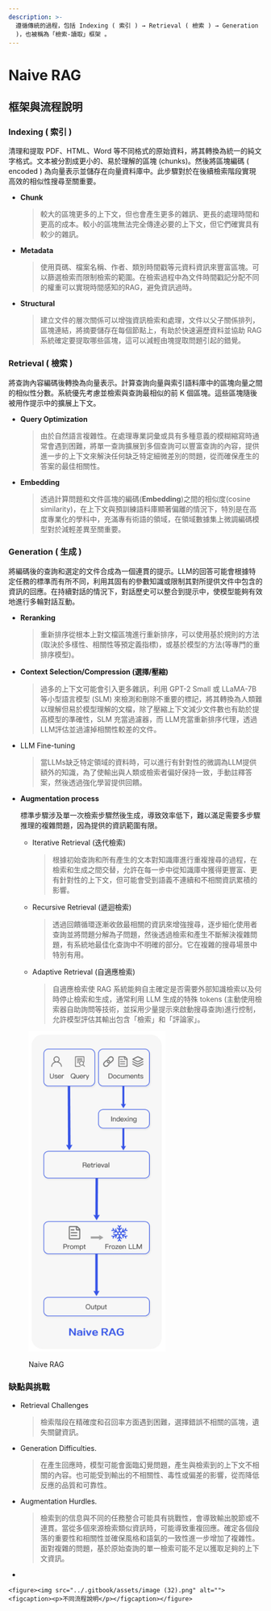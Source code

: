 ```yaml
---
description: >-
  遵循傳統的過程，包括 Indexing ( 索引 ) → Retrieval ( 檢索 ) → Generation ( 生成
  )，也被稱為「檢索-讀取」框架 。
---
```


# Naive RAG

## 框架與流程說明

### In**dexing ( 索引 )**

清理和提取 PDF、HTML、Word 等不同格式的原始資料，將其轉換為統一的純文字格式。文本被分割成更小的、易於理解的區塊 (chunks)。然後將區塊編碼 ( encoded ) 為向量表示並儲存在向量資料庫中。此步驟對於在後續檢索階段實現高效的相似性搜尋至關重要。

*   **Chunk**

    > 較大的區塊更多的上下文，但也會產生更多的雜訊、更長的處理時間和更高的成本。較小的區塊無法完全傳達必要的上下文，但它們確實具有較少的雜訊。
*   **Metadata**

    > 使用頁碼、檔案名稱、作者、類別時間戳等元資料資訊來豐富區塊。可以篩選檢索而限制檢索的範圍。在檢索過程中為文件時間戳記分配不同的權重可以實現時間感知的RAG，避免資訊過時。
*   **Structural**

    > 建立文件的層次關係可以增強資訊檢索和處理，文件以父子關係排列，區塊連結，將摘要儲存在每個節點上，有助於快速遍歷資料並協助 RAG 系統確定要提取哪些區塊，這可以減輕由塊提取問題引起的錯覺。

### **Retrieval ( 檢索 )**

將查詢內容編碼後轉換為向量表示。計算查詢向量與索引語料庫中的區塊向量之間的相似性分數。系統優先考慮並檢索與查詢最相似的前 K 個區塊。這些區塊隨後被用作提示中的擴展上下文。

*   **Query Optimization**

    > 由於自然語言複雜性。在處理專業詞彙或具有多種意義的模糊縮寫時通常會遇到困難，將單一查詢擴展到多個查詢可以豐富查詢的內容，提供進一步的上下文來解決任何缺乏特定細微差別的問題，從而確保產生的答案的最佳相關性。
*   **Embedding**

    > 透過計算問題和文件區塊的編碼(**Embedding**)之間的相似度(cosine similarity)，在上下文與預訓練語料庫顯著偏離的情況下，特別是在高度專業化的學科中，充滿專有術語的領域，在領域數據集上微調編碼模型對於減輕差異至關重要。

### **Generation ( 生成 )**

將編碼後的查詢和選定的文件合成為一個連貫的提示。LLM的回答可能會根據特定任務的標準而有所不同，利用其固有的參數知識或限制其對所提供文件中包含的資訊的回應。在持續對話的情況下，對話歷史可以整合到提示中，使模型能夠有效地進行多輪對話互動。

*   **Reranking**

    > 重新排序從根本上對文檔區塊進行重新排序，可以使用基於規則的方法 (取決於多樣性、相關性等預定義指標)，或基於模型的方法(等專門的重排序模型)。
*   **Context Selection/Compression (選擇/壓縮)**

    > 過多的上下文可能會引入更多雜訊，利用 GPT-2 Small 或 LLaMA-7B 等小型語言模型 (SLM) 來檢測和刪除不重要的標記，將其轉換為人類難以理解但易於模型理解的文檔，除了壓縮上下文減少文件數也有助於提高模型的準確性，SLM 充當過濾器，而 LLM充當重新排序代理，透過LLM評估並過濾掉相關性較差的文件。
*   LLM Fine-tuning

    > 當LLMs缺乏特定領域的資料時，可以進行有針對性的微調為LLM提供額外的知識，為了使輸出與人類或檢索者偏好保持一致，手動註釋答案，然後透過強化學習提供回饋。
*   **Augmentation process**

    標準步驟涉及單一次檢索步驟然後生成，導致效率低下，難以滿足需要多步驟推理的複雜問題，因為提供的資訊範圍有限。

    *   Iterative Retrieval (迭代檢索)

        > 根據初始查詢和所有產生的文本對知識庫進行重複搜尋的過程，在檢索和生成之間交替，允許在每一步中從知識庫中獲得更豐富、更有針對性的上下文，但可能會受到語義不連續和不相關資訊累積的影響。
    *   Recursive Retrieval (遞迴檢索)

        > 透過回饋循環逐漸收斂最相關的資訊來增強搜尋，逐步細化使用者查詢並將問題分解為子問題，然後透過檢索和產生不斷解決複雜問題，有系統地最佳化查詢中不明確的部分。它在複雜的搜尋場景中特別有用。
    *   Adaptive Retrieval (自適應檢索)

        > 自適應檢索使 RAG 系統能夠自主確定是否需要外部知識檢索以及何時停止檢索和生成，通常利用 LLM 生成的特殊 tokens (主動使用檢索器自助詢問等技術，並採用少量提示來啟動搜尋查詢)進行控制，允許模型評估其輸出包含「檢索」和「評論家」。

<figure><img src="../.gitbook/assets/image (36).png" alt="" width="272"><figcaption><p>Naive RAG</p></figcaption></figure>

### 缺點與挑戰

*   Retrieval Challenges

    > 檢索階段在精確度和召回率方面遇到困難，選擇錯誤不相關的區塊，遺失關鍵資訊。
*   Generation Difficulties.

    > 在產生回應時，模型可能會面臨幻覺問題，產生與檢索到的上下文不相關的內容。也可能受到輸出的不相關性、毒性或偏差的影響，從而降低反應的品質和可靠性。
*   Augmentation Hurdles.

    > 檢索到的信息與不同的任務整合可能具有挑戰性，會導致輸出脫節或不連貫。當從多個來源檢索類似資訊時，可能導致重複回應。確定各個段落的重要性和相關性並確保風格和語氣的一致性進一步增加了複雜性。面對複雜的問題，基於原始查詢的單一檢索可能不足以獲取足夠的上下文資訊。


*

    <figure><img src="../.gitbook/assets/image (32).png" alt=""><figcaption><p>不同流程說明</p></figcaption></figure>
